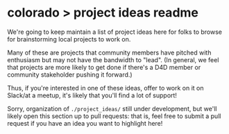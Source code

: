 # colorado > project ideas readme

We're going to keep maintain a list of project ideas here for folks to browse for brainstorming local projects to work on.

Many of these are projects that community members have pitched with enthusiasm but may not have the bandwidth to "lead". (In general, we feel that projects are more likely to get done if there's a D4D member or community stakeholder pushing it forward.)

Thus, if you're interested in one of these ideas, offer to work on it on Slack/at a meetup, it's likely that you'll find a lot of support!

Sorry, organization of `./project_ideas/` still under development, but we'll likely open this section up to pull requests: that is, feel free to submit a pull request if you have an idea you want to highlight here!
